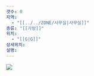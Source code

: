 ```yaml
---
갯수: 0
지역:
  - "[[../../ZONE/사무실|사무실]]"
종류: "[[가방]]"
위치:
  - "[[G|G]]"
상세위치: 
설명:
---
```

![](http://192.168.50.22/devices/240608_IMG_0204.jpg)